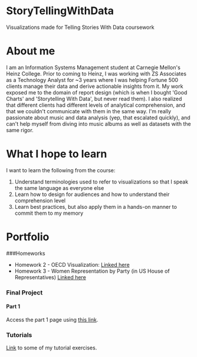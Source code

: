 # StoryTellingWithData
Visualizations made for Telling Stories With Data coursework

# About me
I am an Information Systems Management student at Carnegie Mellon's Heinz College. Prior to coming to Heinz, I was working with ZS Associates as a Technology Analyst for ~3 years where I was helping Fortune 500 clients manage their data and derive actionable insights from it. My work exposed me to the domain of report design (which is when I bought 'Good Charts' and 'Storytelling With Data', but never read them). I also realized that different clients had different levels of analytical comprehension, and that we couldn't communicate with them in the same way. I'm really passionate about music and data analysis (yep, that escalated quickly), and can't help myself from diving into music albums as well as datasets with the same rigor. 

# What I hope to learn
I want to learn the following from the course:
1. Understand terminologies used to refer to visualizations so that I speak the same language as everyone else
2. Learn how to design for audiences and how to understand their comprehension level
3. Learn best practices, but also apply them in a hands-on manner to commit them to my memory

# Portfolio

###Homeworks
* Homework 2 - OECD Visualization: [Linked here](./Homework2.md)
* Homework 3 - Women Representation by Party (in US House of Representatives) [Linked here](./Homework3.md)

### Final Project
#### Part 1 
Access the part 1 page using [this link](./FinalProjectPart1.md).

### Tutorials
[Link](./Tutorials.md) to some of my tutorial exercises.
